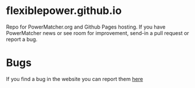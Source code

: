 # flexiblepower.github.io
Repo for PowerMatcher.org and Github Pages hosting. If you have PowerMatcher news or see room for improvement, send-in a pull request or report a bug.

# Bugs
If you find a bug in the website you can report them [here](https://github.com/flexiblepower/flexiblepower.github.io/issues/new?title=Bug:My%20Title&body=**Steps%20to%20reproduce:**%0A%0A**What%20was%20expected:**%0A%0A**What%20Happened:**%0A%0A**bundle-hub%20Version:**%0A%0A**Example:**%0A%0A**Other%20details:**)
